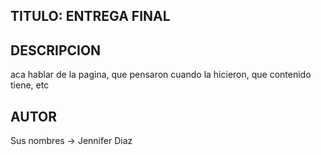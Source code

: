 ## TITULO: ENTREGA FINAL

## DESCRIPCION 

aca hablar de la pagina, que pensaron cuando la hicieron, que contenido tiene, etc

## AUTOR 
Sus nombres -> Jennifer Diaz 